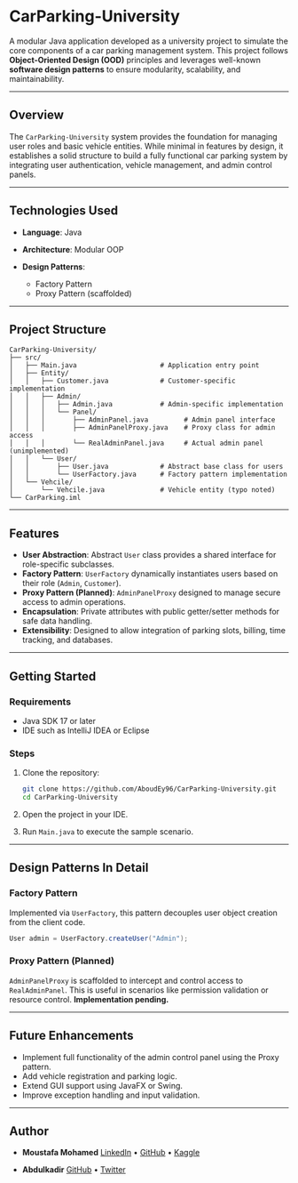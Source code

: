 # CarParking-University

A modular Java application developed as a university project to simulate the core components of a car parking management system. This project follows **Object-Oriented Design (OOD)** principles and leverages well-known **software design patterns** to ensure modularity, scalability, and maintainability.

---

## Overview

The `CarParking-University` system provides the foundation for managing user roles and basic vehicle entities. While minimal in features by design, it establishes a solid structure to build a fully functional car parking system by integrating user authentication, vehicle management, and admin control panels.

---

## Technologies Used

* **Language**: Java
* **Architecture**: Modular OOP
* **Design Patterns**:

  * Factory Pattern
  * Proxy Pattern (scaffolded)

---

## Project Structure

```plaintext
CarParking-University/
├── src/
│   ├── Main.java                     # Application entry point
│   ├── Entity/
│   │   ├── Customer.java             # Customer-specific implementation
│   │   ├── Admin/
│   │   │   ├── Admin.java            # Admin-specific implementation
│   │   │   └── Panel/
│   │   │       ├── AdminPanel.java         # Admin panel interface
│   │   │       ├── AdminPanelProxy.java    # Proxy class for admin access
│   │   │       └── RealAdminPanel.java     # Actual admin panel (unimplemented)
│   │   └── User/
│   │       ├── User.java             # Abstract base class for users
│   │       └── UserFactory.java      # Factory pattern implementation
│   └── Vehcile/
│       └── Vehcile.java              # Vehicle entity (typo noted)
└── CarParking.iml
```

---

## Features

* **User Abstraction**: Abstract `User` class provides a shared interface for role-specific subclasses.
* **Factory Pattern**: `UserFactory` dynamically instantiates users based on their role (`Admin`, `Customer`).
* **Proxy Pattern (Planned)**: `AdminPanelProxy` designed to manage secure access to admin operations.
* **Encapsulation**: Private attributes with public getter/setter methods for safe data handling.
* **Extensibility**: Designed to allow integration of parking slots, billing, time tracking, and databases.

---

## Getting Started

### Requirements

* Java SDK 17 or later
* IDE such as IntelliJ IDEA or Eclipse

### Steps

1. Clone the repository:

   ```bash
   git clone https://github.com/AboudEy96/CarParking-University.git
   cd CarParking-University
   ```

2. Open the project in your IDE.

3. Run `Main.java` to execute the sample scenario.

---

## Design Patterns In Detail

### Factory Pattern

Implemented via `UserFactory`, this pattern decouples user object creation from the client code.

```java
User admin = UserFactory.createUser("Admin");
```

### Proxy Pattern (Planned)

`AdminPanelProxy` is scaffolded to intercept and control access to `RealAdminPanel`. This is useful in scenarios like permission validation or resource control. **Implementation pending.**

---

## Future Enhancements

* Implement full functionality of the admin control panel using the Proxy pattern.
* Add vehicle registration and parking logic.
* Extend GUI support using JavaFX or Swing.
* Improve exception handling and input validation.

---

## Author

* **Moustafa Mohamed**
[LinkedIn](https://www.linkedin.com/in/moustafamohamed01/) • [GitHub](https://github.com/MoustafaMohamed01) • [Kaggle](https://www.kaggle.com/moustafamohamed01)

* **Abdulkadir** [GitHub](https://github.com/AboudEy96/) • [Twitter](https://x.com/AboudEy96)
